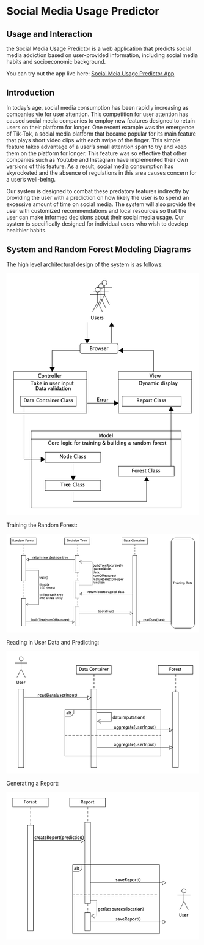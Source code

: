 # Social Media Usage Predictor

## Usage and Interaction

the Social Media Usage Predictor is a web application that predicts social media addiction based on user-provided information, including social media habits and socioeconomic background.

You can try out the app live here: [Social Meia Usage Predictor App](https://social-media-usage-predictor.streamlit.app/)

## Introduction

In today’s age, social media consumption has been rapidly increasing as companies vie for user attention. This competition for user attention has caused social media companies to employ new features designed to retain users on their platform for longer. One recent example was the emergence of Tik-Tok, a social media platform that became popular for its main feature that plays short video clips with each swipe of the finger. This simple feature takes advantage of a user’s small attention span to try and keep them on the platform for longer. This feature was so effective that other companies such as Youtube and Instagram have implemented their own versions of this feature. As a result, social media consumption has skyrocketed and the absence of regulations in this area causes concern for a user’s well-being. 

Our system is designed to combat these predatory features indirectly by providing the user with a prediction on how likely the user is to spend an excessive amount of time on social media. The system will also provide the user with customized recommendations and local resources so that the user can make informed decisions about their social media usage. Our system is specifically designed for individual users who wish to develop healthier habits. 


## System and Random Forest Modeling Diagrams

The high level architectural design of the system is as follows:

![MVC Architecture](assets/uml_diagram1.png)

Training the Random Forest:

![Random Forest Training](assets/uml_sequence_functional1.png)

Reading in User Data and Predicting:

![Prediction On User Data](assets/uml_sequence_functional2.png)

Generating a Report:

![Report](assets/uml_sequence_functional3.png)
